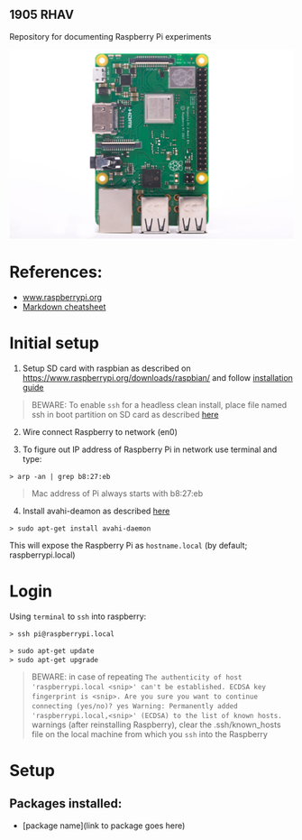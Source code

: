 ## 1905 RHAV

Repository for documenting Raspberry Pi experiments

![Raspberry Pi 3B](https://github.com/MacMaxx/Raspberry-pi/blob/master/RaspberryPi3.jpg "Image of the Pi")
      
# References:
* www.raspberrypi.org
* [Markdown cheatsheet](https://github.com/adam-p/markdown-here/wiki/Markdown-Cheatsheet)

# Initial setup
1. Setup SD card with raspbian as described on https://www.raspberrypi.org/downloads/raspbian/ and follow [installation guide](https://www.raspberrypi.org/documentation/installation/installing-images/README.md)

>BEWARE: To enable `ssh` for a headless clean install, place file named ssh in boot partition on SD card as described [here](https://www.raspberrypi.org/documentation/remote-access/ssh/README.md)

2. Wire connect Raspberry to network (en0)

3. To figure out IP address of Raspberry Pi in network use terminal and type:
```
> arp -an | grep b8:27:eb
```
> Mac address of Pi always starts with b8:27:eb

4. Install avahi-deamon as described [here](https://www.howtogeek.com/167190/how-and-why-to-assign-the-.local-domain-to-your-raspberry-pi/)
```
> sudo apt-get install avahi-daemon
```
This will expose the Raspberry Pi as `hostname.local` (by default; raspberrypi.local)

# Login
Using `terminal` to `ssh` into raspberry:
```
> ssh pi@raspberrypi.local
```

```
> sudo apt-get update
> sudo apt-get upgrade
```

> BEWARE: in case of repeating `The authenticity of host 'raspberrypi.local <snip>' can't be established.
ECDSA key fingerprint is <snip>.
Are you sure you want to continue connecting (yes/no)? yes
Warning: Permanently added 'raspberrypi.local,<snip>' (ECDSA) to the list of known hosts.` warnings (after reinstalling Raspberry), clear the .ssh/known_hosts file on the local machine from which you `ssh` into the Raspberry


# Setup

## Packages installed:
* [package name](link to package goes here)
